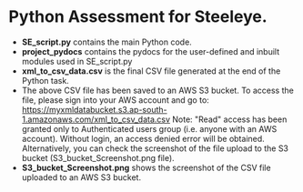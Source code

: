 # Python Assessment for Steeleye.

- **SE_script.py** contains the main Python code.
- **project_pydocs** contains the pydocs for the user-defined and inbuilt modules used in SE_script.py
- **xml_to_csv_data.csv** is the final CSV file generated at the end of the Python task.
- The above CSV file has been saved to an AWS S3 bucket. To access the file, please sign into your AWS account and go to:
  https://myxmldatabucket.s3.ap-south-1.amazonaws.com/xml_to_csv_data.csv
  Note: "Read" access has been granted only to Authenticated users group (i.e. anyone with an AWS account).
  Without login, an access denied error will be obtained.
  Alternatively, you can check the screenshot of the file upload to the S3 bucket (S3_bucket_Screenshot.png file).
- **S3_bucket_Screenshot.png** shows the screenshot of the CSV file uploaded to an AWS S3 bucket.
